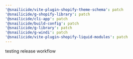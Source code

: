 ```yaml
---
'@snailicide/vite-plugin-shopify-theme-schema': patch
'@snailicide/g-shopify-library': patch
'@snailicide/cli-app': patch
'@snailicide/build-config': patch
'@snailicide/g-library': patch
'@snailicide/g-windi': patch
'@snailicide/vite-plugin-shopify-liquid-modules': patch
---
```


testing release workflow
